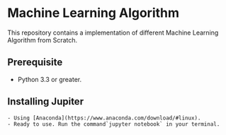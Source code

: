 # Machine Learning Algorithm


This repository contains a implementation of different Machine Learning Algorithm from Scratch.

## Prerequisite

 - Python 3.3 or greater.


## Installing Jupiter
    - Using [Anaconda](https://www.anaconda.com/download/#linux). 
    - Ready to use. Run the command`jupyter notebook` in your terminal.
